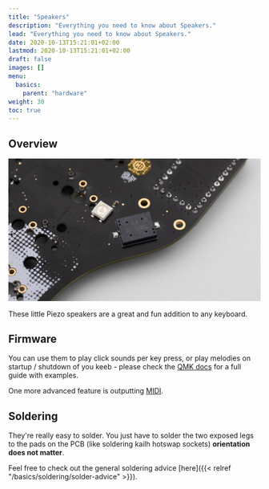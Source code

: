 ```yaml
---
title: "Speakers"
description: "Everything you need to know about Speakers."
lead: "Everything you need to know about Speakers."
date: 2020-10-13T15:21:01+02:00
lastmod: 2020-10-13T15:21:01+02:00
draft: false
images: []
menu:
  basics:
    parent: "hardware"
weight: 30
toc: true
---
```


## Overview

![speaker](speaker.jpg)

These little Piezo speakers are a great and fun addition to any keyboard.

## Firmware

You can use them to play click sounds per key press, or play melodies on startup / shutdown of you keeb - please check the [QMK docs](https://github.com/qmk/qmk_firmware/blob/master/docs/feature_audio.md) for a full guide with examples.

One more advanced feature is outputting [MIDI](https://github.com/qmk/qmk_firmware/blob/master/docs/feature_midi.md).

## Soldering

They're really easy to solder. You just have to solder the two exposed legs to the pads on the PCB (like soldering kailh hotswap sockets) **orientation does not matter**.

Feel free to check out the general soldering advice [here]({{< relref "/basics/soldering/solder-advice" >}}).
